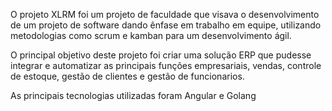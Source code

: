 O projeto XLRM foi um projeto de faculdade que visava o desenvolvimento de um projeto de software dando ênfase em trabalho em equipe, utilizando metodologias como scrum e kamban para um desenvolvimento ágil.

O principal objetivo deste projeto foi criar uma solução ERP que pudesse integrar e automatizar as principais funções empresariais, vendas, controle de estoque, gestão de clientes e gestão de funcionarios.

As principais tecnologias utilizadas foram Angular e Golang
